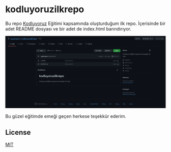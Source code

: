 # kodluyoruzilkrepo

Bu repo [Kodluyoruz](https://www.kodluyoruz.org) Eğitimi kapsamında oluşturduğum ilk repo. İçerisinde bir adet README dosyası ve bir adet de index.html barındırıyor.

![github](figures/kodluyoruzilkrepo.png)

Bu güzel eğitimde emeği geçen herkese teşekkür ederim.

## License
[MIT](https://choosealicense.com/licenses/mit/)
